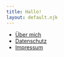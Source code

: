 ```yaml
---
title: Hallo!
layout: default.njk
---
```


-   [Über mich](/ueber-mich/)
-   [Datenschutz](/datenschutz/)
-   [Impressum](/impressum/)

